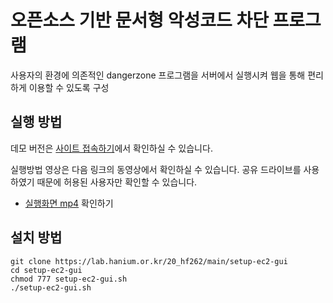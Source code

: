 # 오픈소스 기반 문서형 악성코드 차단 프로그램

사용자의 환경에 의존적인 dangerzone 프로그램을 서버에서 실행시켜 웹을 통해 편리하게 이용할 수 있도록 구성  

## 실행 방법
데모 버전은 [사이트 접속하기](http://ec2-13-209-68-171.ap-northeast-2.compute.amazonaws.com:5000/)에서 확인하실 수 있습니다.

실행방법 영상은 다음 링크의 동영상에서 확인하실 수 있습니다. 공유 드라이브를 사용하였기 때문에 허용된 사용자만 확인할 수 있습니다.   
* [실행화면 mp4](https://drive.google.com/drive/folders/1ku7cOMkbfjbLHsrQ8Lhv1KWfaGFCSlRL?usp=sharing)  확인하기

## 설치 방법
```
git clone https://lab.hanium.or.kr/20_hf262/main/setup-ec2-gui  
cd setup-ec2-gui   
chmod 777 setup-ec2-gui.sh  
./setup-ec2-gui.sh
```